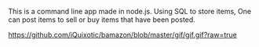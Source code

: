 
This is a command line app made in node.js. Using SQL to store items, One can post items to sell or buy items that have been posted.



https://github.com/iQuixotic/bamazon/blob/master/gif/gif.gif?raw=true